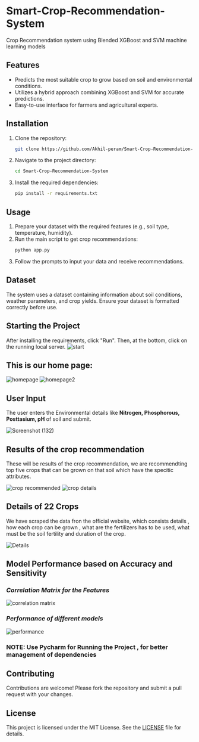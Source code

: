 # Smart-Crop-Recommendation-System
Crop Recommendation system using Blended XGBoost and SVM machine learning models
## Features
- Predicts the most suitable crop to grow based on soil and environmental conditions.
- Utilizes a hybrid approach combining XGBoost and SVM for accurate predictions.
- Easy-to-use interface for farmers and agricultural experts.

## Installation
1. Clone the repository:
    ```bash
    git clone https://github.com/Akhil-peram/Smart-Crop-Recommendation-System.git
    ```
2. Navigate to the project directory:
    ```bash
    cd Smart-Crop-Recommendation-System
    ```
3. Install the required dependencies:
    ```bash
    pip install -r requirements.txt
    ```

## Usage
1. Prepare your dataset with the required features (e.g., soil type, temperature, humidity).
2. Run the main script to get crop recommendations:
    ```bash
    python app.py
    ```
3. Follow the prompts to input your data and receive recommendations.

## Dataset
The system uses a dataset containing information about soil conditions, weather parameters, and crop yields. Ensure your dataset is formatted correctly before use.


## Starting the Project
After installing the requirements, click "Run". Then, at the bottom, click on the running local server.
![start](https://github.com/Akhil-peram/Smart-Crop-Recommendation-System/blob/9a4a5f3c424300ae525258ef7c30225530db27b8/imgs/start.png)


## This is our home page:

![homepage](https://github.com/Akhil-peram/Smart-Crop-Recommendation-System/blob/65190f6d7d2c6ba87a66d148c4ab5c13f0818da1/imgs/homepage.png)
![homepage2](https://github.com/Akhil-peram/Smart-Crop-Recommendation-System/blob/ffbee75c57e04f303c119e1f9038e9894cee536d/imgs/trynow.png)

## User Input
The user enters the Environmental details like  **Nitrogen, Phosphorous, Posttasium, pH** of soil and submit.

![Screenshot (132)](https://github.com/Akhil-peram/Smart-Crop-Recommendation-System/blob/65190f6d7d2c6ba87a66d148c4ab5c13f0818da1/imgs/prediction.png)

## Results of the crop recommendation
These will be results of the crop recommendation, we are recommendting top five crops that can be grown on that soil which have the specitic attributes.

![crop recommended](https://github.com/Akhil-peram/Smart-Crop-Recommendation-System/blob/78265fdafc77effd8927faa923a6c4d3aa5269c7/imgs/croppredicted.png)
![crop details](https://github.com/Akhil-peram/Smart-Crop-Recommendation-System/blob/382a9883beea3374f455cf4858194f9bd7aa4b11/imgs/Screenshot%20(31).png)

## Details of 22 Crops
We have scraped the data fron the official website, which consists details , how each crop can be grown , what are the fertilizers has to be used, what must be the soil fertility and duration of the crop.

![Details](https://github.com/Akhil-peram/Smart-Crop-Recommendation-System/blob/de5477befca627e216661ded59ed0e80eac23cb8/imgs/Screenshot%20(29).png)


## Model Performance based on Accuracy and Sensitivity
### *Correlation Matrix for the Features*
![correlation matrix](https://github.com/Akhil-peram/Smart-Crop-Recommendation-System/blob/0165ab7376af8303b5f4ae9d5ae6c418439c8f4a/imgs/correlation.png)

### *Performance of different models*
![performance](https://github.com/Akhil-peram/Smart-Crop-Recommendation-System/blob/c8ee2759ce7820db2a36e0645088b3b6f7543525/imgs/output.png)


### NOTE: Use Pycharm for Running the Project , for better management of dependencies

## Contributing
Contributions are welcome! Please fork the repository and submit a pull request with your changes.

## License
This project is licensed under the MIT License. See the [LICENSE](LICENSE) file for details.
